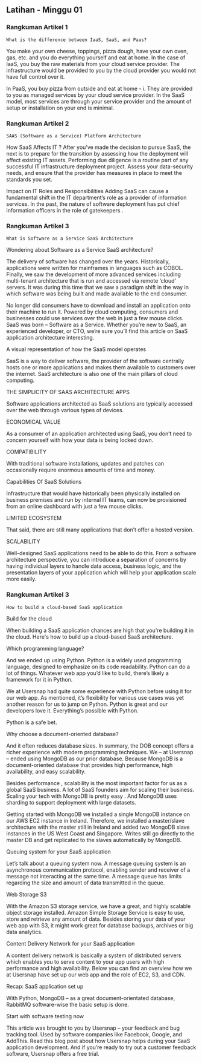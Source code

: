 ## Latihan - Minggu 01


### Rangkuman Artikel 1
``What is the difference between IaaS, SaaS, and Paas?``

You make your own cheese, toppings, pizza dough, have your own oven, gas, etc. and you do everything yourself and eat at home. In the case of IaaS, you buy the raw materials from your cloud service provider. The infrastructure would be provided to you by the cloud provider you would not have full control over it. 

In PaaS, you buy pizza from outside and eat at home - i. They are provided to you as managed services by your cloud service provider. In the SaaS model, most services are through your service provider and the amount of setup or installation on your end is minimal.

### Rangkuman Artikel 2
``SAAS (Software as a Service) Platform Architecture``

How SaaS Affects IT ?
After you’ve made the decision to pursue SaaS, the next is to prepare for the transition by assessing how the deployment will affect existing IT assets. Performing due diligence is a routine part of any successful IT infrastructure deployment project. Assess your data-security needs, and ensure that the provider has measures in place to meet the standards you set.

Impact on IT Roles and Responsibilities
Adding SaaS can cause a fundamental shift in the IT department’s role as a provider of information services. In the past, the nature of software deployment has put chief information officers in the role of gatekeepers .

### Rangkuman Artikel 3
``What is Software as a Service SaaS Architecture``

Wondering about Software as a Service SaaS architecture?

The delivery of software has changed over the years. Historically, applications were written for mainframes in languages such as COBOL. Finally, we saw the development of more advanced services including multi-tenant architecture that is run and accessed via remote ‘cloud’ servers. It was during this time that we saw a paradigm shift in the way in which software was being built and made available to the end consumer.

No longer did consumers have to download and install an application onto their machine to run it. Powered by cloud computing, consumers and businesses could use services over the web in just a few mouse clicks. SaaS was born – Software as a Service. Whether you’re new to SaaS, an experienced developer, or CTO, we’re sure you’ll find this article on SaaS application architecture interesting.

A visual representation of how the SaaS model operates

SaaS is a way to deliver software, the provider of the software centrally hosts one or more applications and makes them available to customers over the internet. SaaS architecture is also one of the main pillars of cloud computing.

THE SIMPLICITY OF SAAS ARCHITECTURE APPS

Software applications architected as SaaS solutions are typically accessed over the web through various types of devices.

ECONOMICAL VALUE

As a consumer of an application architected using SaaS, you don’t need to concern yourself with how your data is being locked down.

COMPATIBILITY

With traditional software installations, updates and patches can occasionally require enormous amounts of time and money.

Capabilities Of SaaS Solutions

Infrastructure that would have historically been physically installed on business premises and run by internal IT teams, can now be provisioned from an online dashboard with just a few mouse clicks.

LIMITED ECOSYSTEM

That said, there are still many applications that don’t offer a hosted version.

SCALABILITY

Well-designed SaaS applications need to be able to do this. From a software architecture perspective, you can introduce a separation of concerns by having individual layers to handle data access, business logic, and the presentation layers of your application which will help your application scale more easily.

### Rangkuman Artikel 3
``How to build a cloud-based SaaS application``

Build for the cloud

When building a SaaS application chances are high that you're building it in the cloud. Here's how to build up a cloud-based SaaS architecture.

Which programming language?

And we ended up using Python. Python is a widely used programming language, designed to emphasize on its code readability. Python can do a lot of things. Whatever web app you’d like to build, there’s likely a framework for it in Python.

We at Usersnap had quite some experience with Python before using it for our web app. As mentioned, it’s flexibility for various use cases was yet another reason for us to jump on Python. Python is great and our developers love it. Everything’s possible with Python.

Python is a safe bet.

Why choose a document-oriented database?

And it often reduces database sizes. In summary, the DOB concept offers a richer experience with modern programming techniques. We – at Usersnap – ended using MongoDB as our prior database. Because MongoDB is a document-oriented database that provides high performance, high availability, and easy scalability.

Besides performance , scalability is the most important factor for us as a global SaaS business. A lot of SaaS founders aim for scaling their business. Scaling your tech with MongoDB is pretty easy . And MongoDB uses sharding to support deployment with large datasets.

Getting started with MongoDB we installed a single MongoDB instance on our AWS EC2 instance in Ireland. Therefore, we installed a master/slave architecture with the master still in Ireland and added two MongoDB slave instances in the US West Coast and Singapore. Writes still go directly to the master DB and get replicated to the slaves automatically by MongoDB.

Queuing system for your SaaS application

Let’s talk about a queuing system now. A message queuing system is an asynchronous communication protocol, enabling sender and receiver of a message not interacting at the same time. A message queue has limits regarding the size and amount of data transmitted in the queue.

Web Storage S3

With the Amazon S3 storage service, we have a great, and highly scalable object storage installed. Amazon Simple Storage Service is easy to use, store and retrieve any amount of data. Besides storing your data of your web app with S3, it might work great for database backups, archives or big data analytics.

Content Delivery Network for your SaaS application

A content delivery network is basically a system of distributed servers which enables you to serve content to your app users with high performance and high availability. Below you can find an overview how we at Usersnap have set up our web app and the role of EC2, S3, and CDN.

Recap: SaaS application set up

With Python, MongoDB – as a great document-orientated database, RabbitMQ software-wise the basic setup is done.

Start with software testing now

This article was brought to you by Usersnap – your feedback and bug tracking tool. Used by software companies like Facebook, Google, and AddThis. Read this blog post about how Usersnap helps during your SaaS application development. And if you’re ready to try out a customer feedback software, Usersnap offers a free trial.
